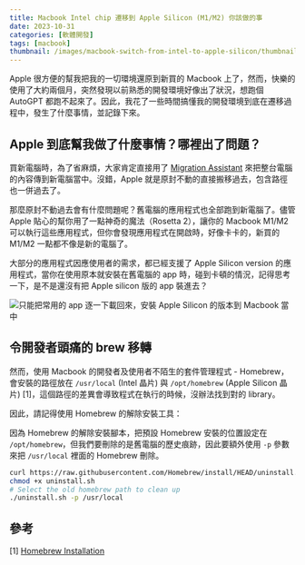 ```yaml
---
title: Macbook Intel chip 遷移到 Apple Silicon (M1/M2) 你該做的事
date: 2023-10-31
categories: [軟體開發]
tags: [macbook]
thumbnail: /images/macbook-switch-from-intel-to-apple-silicon/thumbnail.jpeg
---
```


Apple 很方便的幫我把我的一切環境還原到新買的 Macbook 上了，然而，快樂的使用了大約兩個月，突然發現以前熟悉的開發環境好像出了狀況，想跑個 AutoGPT 都跑不起來了。因此，我花了一些時間搞懂我的開發環境到底在遷移過程中，發生了什麼事情，並記錄下來。

<!-- more -->

## Apple 到底幫我做了什麼事情？哪裡出了問題？

買新電腦時，為了省麻煩，大家肯定直接用了 [Migration Assistant](https://support.apple.com/en-ie/HT204350) 來把整台電腦的內容傳到新電腦當中。沒錯，Apple 就是原封不動的直接搬移過去，包含路徑也一併過去了。

那麼原封不動過去會有什麼問題呢？舊電腦的應用程式也全部跑到新電腦了。儘管 Apple 貼心的幫你用了一點神奇的魔法（Rosetta 2），讓你的 Macbook M1/M2 可以執行這些應用程式，但你會發現應用程式在開啟時，好像卡卡的，新買的 M1/M2 一點都不像是新的電腦了。

大部分的應用程式因應使用者的需求，都已經支援了 Apple Silicon version 的應用程式，當你在使用原本就安裝在舊電腦的 app 時，碰到卡頓的情況，記得思考一下，是不是還沒有把 Apple silicon 版的 app 裝進去？

![只能把常用的 app 逐一下載回來，安裝 Apple Silicon 的版本到 Macbook 當中](/images/macbook-switch-from-intel-to-apple-silicon/install-vscode.png)


## 令開發者頭痛的 brew 移轉

然而，使用 Macbook 的開發者及使用者不陌生的套件管理程式 - Homebrew，會安裝的路徑放在 `/usr/local` (Intel 晶片) 與 `/opt/homebrew` (Apple Silicon 晶片) [1]，這個路徑的差異會導致程式在執行的時候，沒辦法找到對的 library。

因此，請記得使用 Homebrew 的解除安裝工具：

因為 Homebrew 的解除安裝腳本，把預設 Homebrew 安裝的位置設定在 `/opt/homebrew`，但我們要刪除的是舊電腦的歷史痕跡，因此要額外使用 `-p` 參數來把 `/usr/local` 裡面的 Homebrew 刪除。

```bash
curl https://raw.githubusercontent.com/Homebrew/install/HEAD/uninstall.sh -o uninstall.sh
chmod +x uninstall.sh
# Select the old homebrew path to clean up
./uninstall.sh -p /usr/local
```

## 參考

[1] [Homebrew Installation](https://docs.brew.sh/Installation)